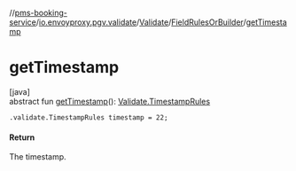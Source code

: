 //[pms-booking-service](../../../../index.md)/[io.envoyproxy.pgv.validate](../../index.md)/[Validate](../index.md)/[FieldRulesOrBuilder](index.md)/[getTimestamp](get-timestamp.md)

# getTimestamp

[java]\
abstract fun [getTimestamp](get-timestamp.md)(): [Validate.TimestampRules](../-timestamp-rules/index.md)

`.validate.TimestampRules timestamp = 22;`

#### Return

The timestamp.